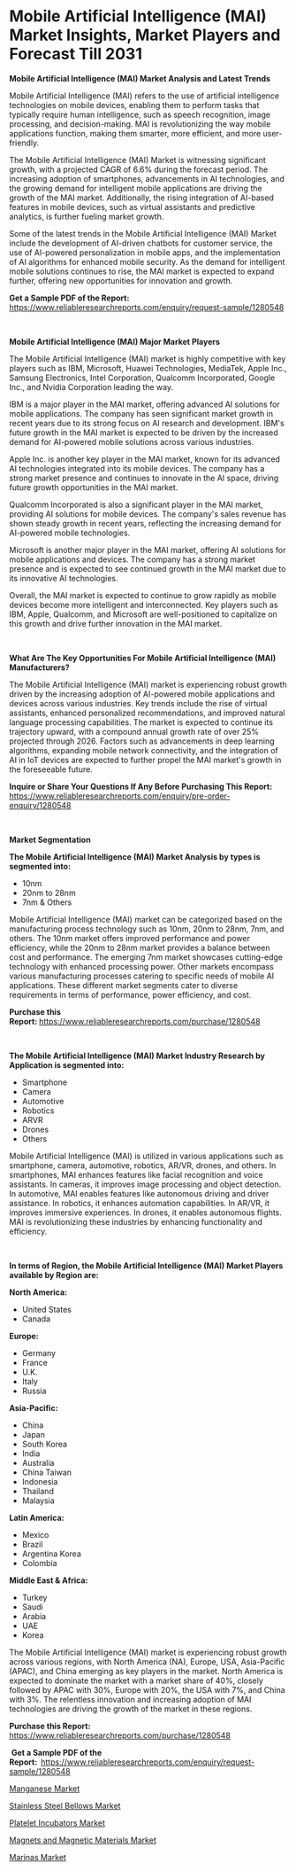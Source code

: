 <p><h1>Mobile Artificial Intelligence (MAI) Market Insights, Market Players and Forecast Till 2031</h1></p><p><strong>Mobile Artificial Intelligence (MAI) Market Analysis and Latest Trends</strong></p>
<p><p>Mobile Artificial Intelligence (MAI) refers to the use of artificial intelligence technologies on mobile devices, enabling them to perform tasks that typically require human intelligence, such as speech recognition, image processing, and decision-making. MAI is revolutionizing the way mobile applications function, making them smarter, more efficient, and more user-friendly.</p><p>The Mobile Artificial Intelligence (MAI) Market is witnessing significant growth, with a projected CAGR of 6.6% during the forecast period. The increasing adoption of smartphones, advancements in AI technologies, and the growing demand for intelligent mobile applications are driving the growth of the MAI market. Additionally, the rising integration of AI-based features in mobile devices, such as virtual assistants and predictive analytics, is further fueling market growth.</p><p>Some of the latest trends in the Mobile Artificial Intelligence (MAI) Market include the development of AI-driven chatbots for customer service, the use of AI-powered personalization in mobile apps, and the implementation of AI algorithms for enhanced mobile security. As the demand for intelligent mobile solutions continues to rise, the MAI market is expected to expand further, offering new opportunities for innovation and growth.</p></p>
<p><strong>Get a Sample PDF of the Report:&nbsp;</strong> <a href="https://www.reliableresearchreports.com/enquiry/request-sample/1280548">https://www.reliableresearchreports.com/enquiry/request-sample/1280548</a></p>
<p>&nbsp;</p>
<p><strong>Mobile Artificial Intelligence (MAI) Major Market Players</strong></p>
<p><p>The Mobile Artificial Intelligence (MAI) market is highly competitive with key players such as IBM, Microsoft, Huawei Technologies, MediaTek, Apple Inc., Samsung Electronics, Intel Corporation, Qualcomm Incorporated, Google Inc., and Nvidia Corporation leading the way.</p><p>IBM is a major player in the MAI market, offering advanced AI solutions for mobile applications. The company has seen significant market growth in recent years due to its strong focus on AI research and development. IBM's future growth in the MAI market is expected to be driven by the increased demand for AI-powered mobile solutions across various industries.</p><p>Apple Inc. is another key player in the MAI market, known for its advanced AI technologies integrated into its mobile devices. The company has a strong market presence and continues to innovate in the AI space, driving future growth opportunities in the MAI market.</p><p>Qualcomm Incorporated is also a significant player in the MAI market, providing AI solutions for mobile devices. The company's sales revenue has shown steady growth in recent years, reflecting the increasing demand for AI-powered mobile technologies.</p><p>Microsoft is another major player in the MAI market, offering AI solutions for mobile applications and devices. The company has a strong market presence and is expected to see continued growth in the MAI market due to its innovative AI technologies.</p><p>Overall, the MAI market is expected to continue to grow rapidly as mobile devices become more intelligent and interconnected. Key players such as IBM, Apple, Qualcomm, and Microsoft are well-positioned to capitalize on this growth and drive further innovation in the MAI market.</p></p>
<p>&nbsp;</p>
<p><strong>What Are The Key Opportunities For Mobile Artificial Intelligence (MAI) Manufacturers?</strong></p>
<p><p>The Mobile Artificial Intelligence (MAI) market is experiencing robust growth driven by the increasing adoption of AI-powered mobile applications and devices across various industries. Key trends include the rise of virtual assistants, enhanced personalized recommendations, and improved natural language processing capabilities. The market is expected to continue its trajectory upward, with a compound annual growth rate of over 25% projected through 2026. Factors such as advancements in deep learning algorithms, expanding mobile network connectivity, and the integration of AI in IoT devices are expected to further propel the MAI market's growth in the foreseeable future.</p></p>
<p><strong>Inquire or Share Your Questions If Any Before Purchasing This Report:</strong> <a href="https://www.reliableresearchreports.com/enquiry/pre-order-enquiry/1280548">https://www.reliableresearchreports.com/enquiry/pre-order-enquiry/1280548</a></p>
<p>&nbsp;</p>
<p><strong>Market Segmentation</strong></p>
<p><strong>The Mobile Artificial Intelligence (MAI) Market Analysis by types is segmented into:</strong></p>
<p><ul><li>10nm</li><li>20nm to 28nm</li><li>7nm & Others</li></ul></p>
<p><p>Mobile Artificial Intelligence (MAI) market can be categorized based on the manufacturing process technology such as 10nm, 20nm to 28nm, 7nm, and others. The 10nm market offers improved performance and power efficiency, while the 20nm to 28nm market provides a balance between cost and performance. The emerging 7nm market showcases cutting-edge technology with enhanced processing power. Other markets encompass various manufacturing processes catering to specific needs of mobile AI applications. These different market segments cater to diverse requirements in terms of performance, power efficiency, and cost.</p></p>
<p><strong>Purchase this Report:&nbsp;</strong><a href="https://www.reliableresearchreports.com/purchase/1280548">https://www.reliableresearchreports.com/purchase/1280548</a></p>
<p>&nbsp;</p>
<p><strong>The Mobile Artificial Intelligence (MAI) Market Industry Research by Application is segmented into:</strong></p>
<p><ul><li>Smartphone</li><li>Camera</li><li>Automotive</li><li>Robotics</li><li>ARVR</li><li>Drones</li><li>Others</li></ul></p>
<p><p>Mobile Artificial Intelligence (MAI) is utilized in various applications such as smartphone, camera, automotive, robotics, AR/VR, drones, and others. In smartphones, MAI enhances features like facial recognition and voice assistants. In cameras, it improves image processing and object detection. In automotive, MAI enables features like autonomous driving and driver assistance. In robotics, it enhances automation capabilities. In AR/VR, it improves immersive experiences. In drones, it enables autonomous flights. MAI is revolutionizing these industries by enhancing functionality and efficiency.</p></p>
<p>&nbsp;</p>
<p><strong>In terms of Region, the Mobile Artificial Intelligence (MAI) Market Players available by Region are:</strong></p>
<p>
    <p> <strong> North America: </strong>
        <ul>
            <li>United States</li>
            <li>Canada</li>
        </ul>
        </p> 
    <p> <strong> Europe: </strong>
        <ul>
            <li>Germany</li>
            <li>France</li>
            <li>U.K.</li>
            <li>Italy</li>
            <li>Russia</li>
        </ul>
        </p> 
    <p> <strong> Asia-Pacific: </strong>
        <ul>
            <li>China</li>
            <li>Japan</li>
            <li>South Korea</li>
            <li>India</li>
            <li>Australia</li>
            <li>China Taiwan</li>
            <li>Indonesia</li>
            <li>Thailand</li>
            <li>Malaysia</li>
        </ul>
        </p> 
    <p> <strong> Latin America: </strong>
        <ul>
            <li>Mexico</li>
            <li>Brazil</li>
            <li>Argentina Korea</li>
            <li>Colombia</li>
        </ul>
        </p> 
    <p> <strong> Middle East & Africa: </strong>
        <ul>
            <li>Turkey</li>
            <li>Saudi</li>
            <li>Arabia</li>
            <li>UAE</li>
            <li>Korea</li>
        </ul>
    </p>
    </p>
<p><p>The Mobile Artificial Intelligence (MAI) market is experiencing robust growth across various regions, with North America (NA), Europe, USA, Asia-Pacific (APAC), and China emerging as key players in the market. North America is expected to dominate the market with a market share of 40%, closely followed by APAC with 30%, Europe with 20%, the USA with 7%, and China with 3%. The relentless innovation and increasing adoption of MAI technologies are driving the growth of the market in these regions.</p></p>
<p><strong>Purchase this Report: </strong><a href="https://www.reliableresearchreports.com/purchase/1280548">https://www.reliableresearchreports.com/purchase/1280548</a></p>
<p>&nbsp;<strong>Get a Sample PDF of the Report:&nbsp;&nbsp;</strong><a href="https://www.reliableresearchreports.com/enquiry/request-sample/1280548">https://www.reliableresearchreports.com/enquiry/request-sample/1280548</a></p>
<p><strong></strong></p>
<p><p><a href="https://medium.com/@stevengarcia756/manganese-market-trends-and-market-analysis-forecasted-for-period-2024-2031-bf32b71c421e">Manganese Market</a></p><p><a href="https://medium.com/@stevengarcia756/decoding-stainless-steel-bellows-market-metrics-market-share-trends-and-growth-patterns-a0ce1f338d39">Stainless Steel Bellows Market</a></p><p><a href="https://medium.com/@faithterry767/platelet-incubators-market-comprehensive-assessment-by-type-application-and-geography-8058381cd9e8">Platelet Incubators Market</a></p><p><a href="https://medium.com/@stevengarcia756/magnets-and-magnetic-materials-market-trends-and-market-analysis-forecasted-for-period-2024-2031-6aa072ac09ae">Magnets and Magnetic Materials Market</a></p><p><a href="https://medium.com/@stevengarcia756/marinas-market-furnishes-information-on-market-share-market-trends-and-market-growth-72fb4b22a0b9">Marinas Market</a></p></p>